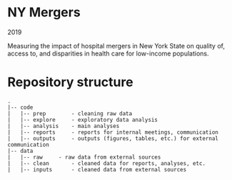# NY Mergers

2019

Measuring the impact of hospital mergers in New York State on quality of, access to, and disparities in health care for low-income populations.

# Repository structure

	.  
	|-- code
	|   |-- prep        - cleaning raw data
	|   |-- explore     - exploratory data analysis
	|   |-- analysis    - main analyses
	|   |-- reports     - reports for internal meetings, communication
	|   |-- outputs	    - outputs (figures, tables, etc.) for external communication
	|-- data
	|   |-- raw	    - raw data from external sources
	|   |-- clean       - cleaned data for reports, analyses, etc.
	|   |-- inputs	    - cleaned data from external sources
